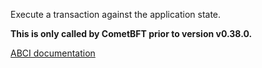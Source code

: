 Execute a transaction against the application state.

**This is only called by CometBFT prior to version v0.38.0.**

[ABCI documentation](https://docs.cometbft.com/v0.37/spec/abci/abci++_methods#delivertx)
